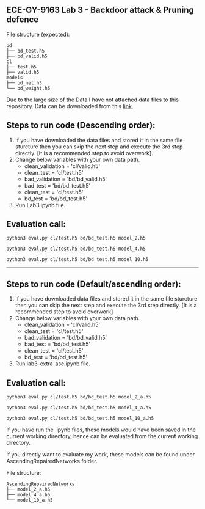ECE-GY-9163 Lab 3 - Backdoor attack & Pruning defence
-



File structure (expected):

```
bd
├── bd_test.h5
├── bd_valid.h5
cl
├── test.h5
├── valid.h5
models
├── bd_net.h5
└── bd_weight.h5
```

Due to the large size of the Data I have not attached data files to this repository. Data can be downloaded from this [link](https://drive.google.com/drive/folders/1Rs68uH8Xqa4j6UxG53wzD0uyI8347dSq).

Steps to run code (Descending order):
-   
1. If you have downloaded the data files and stored it in the same file sturcture then you can skip the next step and execute the 3rd step directly. [It is a recommended step to avoid overwork].
2. Change below variables with your own data path.
    - clean_validation = 'cl/valid.h5'
    - clean_test = 'cl/test.h5'
    - bad_validation = 'bd/bd_valid.h5'
    - bad_test = 'bd/bd_test.h5'
    - clean_test = 'cl/test.h5'
    - bd_test = 'bd/bd_test.h5'
3. Run Lab3.ipynb file.

Evaluation call:
-
```
python3 eval.py cl/test.h5 bd/bd_test.h5 model_2.h5
```
```
python3 eval.py cl/test.h5 bd/bd_test.h5 model_4.h5
```
```
python3 eval.py cl/test.h5 bd/bd_test.h5 model_10.h5
```
---

Steps to run code (Default/ascending order):
-   
1. If you have downloaded data files and stored it in the same file sturcture then you can skip the next step and execute the 3rd step directly. [It is a recommended step to avoid overwork]
2. Change below variables with your own data path.
    - clean_validation = 'cl/valid.h5'
    - clean_test = 'cl/test.h5'
    - bad_validation = 'bd/bd_valid.h5'
    - bad_test = 'bd/bd_test.h5'
    - clean_test = 'cl/test.h5'
    - bd_test = 'bd/bd_test.h5'
3. Run lab3-extra-asc.ipynb file.

Evaluation call:
-
```
python3 eval.py cl/test.h5 bd/bd_test.h5 model_2_a.h5
```
```
python3 eval.py cl/test.h5 bd/bd_test.h5 model_4_a.h5
```
```
python3 eval.py cl/test.h5 bd/bd_test.h5 model_10_a.h5
```
If you have run the .ipynb files, these models would have been saved in the current working directory, hence can be evaluated from the current working directory. 

If you directly want to evaluate my work, these models can be found under AscendingRepairedNetworks folder.

File structure:

```
AscendingRepairedNetworks
├── model_2_a.h5
├── model_4_a.h5
└── model_10_a.h5
```